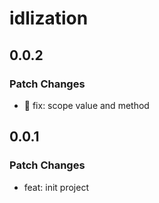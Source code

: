 # idlization

## 0.0.2

### Patch Changes

- 🐛 fix: scope value and method

## 0.0.1

### Patch Changes

- feat: init project
